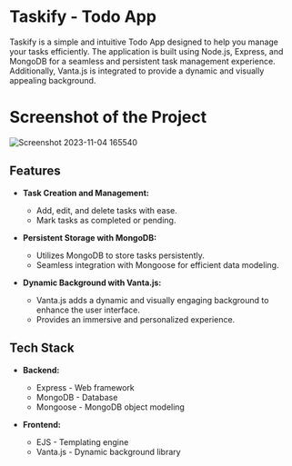 # Taskify - Todo App

Taskify is a simple and intuitive Todo App designed to help you manage your tasks efficiently. The application is built using Node.js, Express, and MongoDB for a seamless and persistent task management experience. Additionally, Vanta.js is integrated to provide a dynamic and visually appealing background.

# Screenshot of the Project
![Screenshot 2023-11-04 165540](https://github.com/abhishek-2511/React-Portfolio/assets/91653172/abc2eef8-b76c-4dc7-b31b-c82820ac0a3a)


## Features

- **Task Creation and Management:**
  - Add, edit, and delete tasks with ease.
  - Mark tasks as completed or pending.

- **Persistent Storage with MongoDB:**
  - Utilizes MongoDB to store tasks persistently.
  - Seamless integration with Mongoose for efficient data modeling.

- **Dynamic Background with Vanta.js:**
  - Vanta.js adds a dynamic and visually engaging background to enhance the user interface.
  - Provides an immersive and personalized experience.

## Tech Stack

- **Backend:**
  - Express - Web framework
  - MongoDB - Database
  - Mongoose - MongoDB object modeling

- **Frontend:**
  - EJS - Templating engine
  - Vanta.js - Dynamic background library
